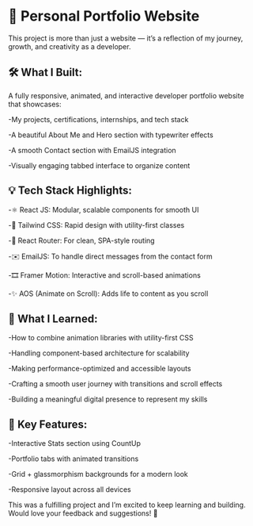 <h1>💼 Personal Portfolio Website</h1>

This project is more than just a website — it’s a reflection of my journey, growth, and creativity as a developer.

<h2>🛠️ What I Built:</h2>

A fully responsive, animated, and interactive developer portfolio website that showcases:

-My projects, certifications, internships, and tech stack

-A beautiful About Me and Hero section with typewriter effects

-A smooth Contact section with EmailJS integration

-Visually engaging tabbed interface to organize content


<h2>💡 Tech Stack Highlights:</h2>

-⚛️ React JS: Modular, scalable components for smooth UI

-💨 Tailwind CSS: Rapid design with utility-first classes

-🔀 React Router: For clean, SPA-style routing

-✉️ EmailJS: To handle direct messages from the contact form

-🎞️ Framer Motion: Interactive and scroll-based animations

-✨ AOS (Animate on Scroll): Adds life to content as you scroll


<h2>🧠 What I Learned:</h2>

-How to combine animation libraries with utility-first CSS

-Handling component-based architecture for scalability

-Making performance-optimized and accessible layouts

-Crafting a smooth user journey with transitions and scroll effects

-Building a meaningful digital presence to represent my skills


<h2>📸 Key Features:</h2>

-Interactive Stats section using CountUp

-Portfolio tabs with animated transitions

-Grid + glassmorphism backgrounds for a modern look

-Responsive layout across all devices



This was a fulfilling project and I’m excited to keep learning and building. Would love your feedback and suggestions! 🙌
